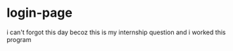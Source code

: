# login-page
i can't forgot this day becoz this is my internship question  and i worked this program
